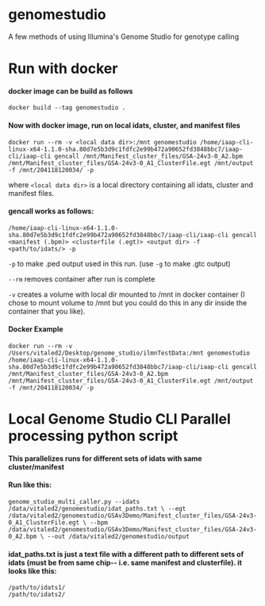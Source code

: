 # genomestudio
A few methods of using Illumina's Genome Studio for genotype calling

# Run with docker
#### docker image can be build as follows
```cd docker
docker build --tag genomestudio .
```

#### Now with docker image, run on local idats, cluster, and manifest files
`docker run --rm -v <local data dir>:/mnt genomestudio /home/iaap-cli-linux-x64-1.1.0-sha.80d7e5b3d9c1fdfc2e99b472a90652fd3848bbc7/iaap-cli/iaap-cli gencall /mnt/Manifest_cluster_files/GSA-24v3-0_A2.bpm /mnt/Manifest_cluster_files/GSA-24v3-0_A1_ClusterFile.egt /mnt/output -f /mnt/204118120034/ -p`

where `<local data dir>` is a local directory containing all idats, cluster and manifest files.

#### gencall works as follows:
`/home/iaap-cli-linux-x64-1.1.0-sha.80d7e5b3d9c1fdfc2e99b472a90652fd3848bbc7/iaap-cli/iaap-cli gencall <manifest (.bpm)> <clusterfile (.egt)> <output dir> -f <path/to/idats/> -p` 

`-p` to make .ped output used in this run. (use `-g` to make .gtc output)

`--rm` removes container after run is complete

`-v` creates a volume with local dir mounted to /mnt in docker container (I chose to mount volume to /mnt but you could do this in any dir inside the container that you like).

#### Docker Example
`docker run --rm -v /Users/vitaled2/Desktop/genome_studio/ilmnTestData:/mnt genomestudio /home/iaap-cli-linux-x64-1.1.0-sha.80d7e5b3d9c1fdfc2e99b472a90652fd3848bbc7/iaap-cli/iaap-cli gencall /mnt/Manifest_cluster_files/GSA-24v3-0_A2.bpm /mnt/Manifest_cluster_files/GSA-24v3-0_A1_ClusterFile.egt /mnt/output -f /mnt/204118120034/ -p`

# Local Genome Studio CLI Parallel processing python script
#### This parallelizes runs for different sets of idats with same cluster/manifest
#### Run like this:

`genome_studio_multi_caller.py --idats /data/vitaled2/genomestudio/idat_paths.txt \
--egt /data/vitaled2/genomestudio/GSAv3Demo/Manifest_cluster_files/GSA-24v3-0_A1_ClusterFile.egt \
--bpm /data/vitaled2/genomestudio/GSAv3Demo/Manifest_cluster_files/GSA-24v3-0_A2.bpm \
--out /data/vitaled2/genomestudio/output`

#### idat_paths.txt is just a text file with a different path to different sets of idats (must be from same chip-- i.e. same manifest and clusterfile). it looks like this:
```
/path/to/idats1/
/path/to/idats2/
```


